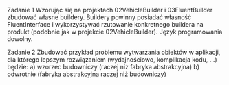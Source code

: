 Zadanie 1
Wzorując się na projektach 02VehicleBuilder i 03FluentBuilder zbudować własne buildery. Buildery powinny posiadać własność FluentInterface i wykorzystywać rzutowanie konkretnego buildera na produkt (podobnie jak w projekcie 02VehicleBuilder). Język programowania dowolny.

Zadanie 2
Zbudować przykład problemu wytwarzania obiektów w aplikacji, dla którego lepszym rozwiązaniem (wydajnościowo, komplikacja kodu, ...) będzie:
a) wzorzec budowniczy (raczej niż fabryka abstrakcyjna)
b) odwrotnie (fabryka abstrakcyjna raczej niż budowniczy)
